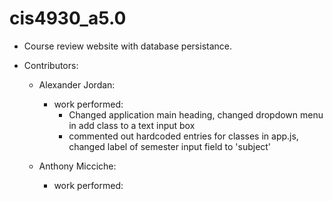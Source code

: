 # cis4930_a5.0

- Course review website with database persistance.

- Contributors:
    - Alexander Jordan:
      - work performed:
        - Changed application main heading, changed dropdown menu in add class to a text input box
        - commented out hardcoded entries for classes in app.js, changed label of semester input field to 'subject'
      
    - Anthony Micciche:
      - work performed:
